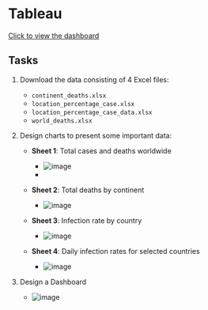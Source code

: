 # Tableau

[Click to view the dashboard](https://public.tableau.com/app/profile/trung.dang.viet/viz/Covid_Tableau_17251785773840/Dashboard1?publish=yes)

## Tasks

1. Download the data consisting of 4 Excel files:
   - `continent_deaths.xlsx`
   - `location_percentage_case.xlsx`
   - `location_percentage_case_data.xlsx`
   - `world_deaths.xlsx`

2. Design charts to present some important data:
   - **Sheet 1**: Total cases and deaths worldwide
      - ![image](https://github.com/user-attachments/assets/b97c608b-1cc7-4690-a901-aa93707fb35c)
      - 
   - **Sheet 2**: Total deaths by continent
      - ![image](https://github.com/user-attachments/assets/040ef27f-81fd-487e-932d-8ea2022ac20c)

   - **Sheet 3**: Infection rate by country
      - ![image](https://github.com/user-attachments/assets/66d372fc-c1a3-4482-ab85-c7afc0dd7feb)

   - **Sheet 4**: Daily infection rates for selected countries
      - ![image](https://github.com/user-attachments/assets/d1537db0-99a3-4291-bba0-5c3289246d25)


3. Design a Dashboard
   - ![image](https://github.com/user-attachments/assets/234ffb85-03fb-4aa7-a74c-79d3c7171fcc)

